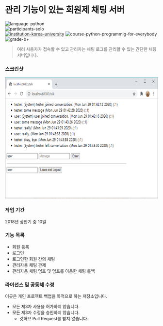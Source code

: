 # 관리 기능이 있는 회원제 채팅 서버

![language-python][language-python]
<br>
![participants-solo][participants-solo]
<br>
[![institution-korea-university][korea-university-image]][korea-university-cs-url]
![course-python-programmig-for-everybody][course-cose156]
![grade-b+][grade-b+]

> 여러 사용자가 접속할 수 있고 관리자는 채팅 로그를 관리할 수 있는 간단한 채팅 서버입니다.

### 스크린샷

<img src="documents/screenshot.png" height="400px">

### 작업 기간

2018년 상반기 중 10일

### 기능 목록

  * 회원 등록
  * 로그인
  * 로그인한 회원 간의 채팅
  * 관리자용 채팅 관제
  * 관리자용 채팅 덤프 및 덤프를 이용한 채팅 롤백

### 라이선스 및 공동체 수정

이곳은 개인 프로젝트 백업을 목적으로 하는 저장소입니다.

  * 모든 제3자 사용을 허가하지 않습니다.
  * 모든 제3자 수정을 승인하지 않습니다.
    * 깃허브 Pull Request를 받지 않습니다.

<!-- Image definitions -->
[korea-university-image]: https://img.shields.io/badge/Institution-Korea%20University-red
[korea-university-cs-url]: http://cs.korea.ac.kr
[course-cose156]: https://img.shields.io/badge/Course-Python%20Programming%20for%20Everybody-brightgreen
[language-python]: https://img.shields.io/badge/Language-Python-orange
[grade-b+]: https://img.shields.io/badge/Grade-B%2B-yellow
[participants-solo]: https://img.shields.io/badge/Participants-Solo%20Project-7aa3cc
